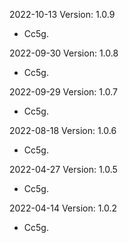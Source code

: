 2022-10-13 Version: 1.0.9
- Cc5g.

2022-09-30 Version: 1.0.8
- Cc5g.

2022-09-29 Version: 1.0.7
- Cc5g.

2022-08-18 Version: 1.0.6
- Cc5g.

2022-04-27 Version: 1.0.5
- Cc5g.

2022-04-14 Version: 1.0.2
- Cc5g.

